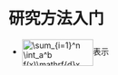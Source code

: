 # 研究方法入门
- <img src="http://www.sciweavers.org/tex2img.php?eq=%5Csum_%7Bi%3D1%7D%5En%20%5Cint_a%5Eb%20f%28x%29%5Cmathrf%7Bd%7Dx%20%5Cmu%20%5Cbar%7Bx%7D&bc=White&fc=Black&im=jpg&fs=12&ff=modern&edit=0" align="center" border="0" alt="\sum_{i=1}^n \int_a^b f(x)\mathrf{d}x \mu \bar{x}" width="125" height="47" />表示

